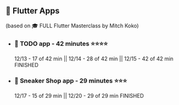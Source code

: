 ## 📱 Flutter Apps
(based on 🎓 FULL Flutter Masterclass by Mitch Koko)
 - ### 📝 TODO app - 42 minutes ⭐⭐⭐⭐
    12/13 - 17 of 42 min || 12/14 - 28 of 42 min || 12/15 - 42 of 42 min FINISHED
 - ### 📝 Sneaker Shop app - 29 minutes ⭐⭐⭐
    12/17 - 15 of 29 min || 12/20 - 29 of 29 min FINISHED
